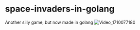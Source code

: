 # space-invaders-in-golang
Another silly game, but now made in golang
![Video_1710077180](https://github.com/joeCavZero/asteroids-made-in-golang/assets/51383938/9ae18b64-2dc5-4c35-8b42-b2946dd0e487)
